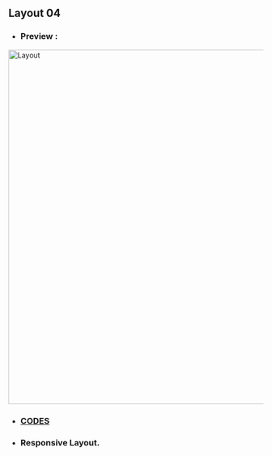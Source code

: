 ## Layout 04

- ### Preview :

<img src="images/layout4.gif" height="700" alt="Layout">

- ### [CODES](https://github.com/rudra-404/MAD/blob/main/Practice/Layout%2004/responsive_layout_04.dart)

- ### Responsive Layout.